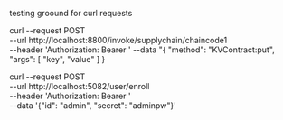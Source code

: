 testing groound for curl requests


curl --request POST \
  --url http://localhost:8800/invoke/supplychain/chaincode1 \
  --header 'Authorization: Bearer <authorization-token>'
  --data "{
    "method": "KVContract:put",
    "args": [
      "key",
      "value"
    ]
  }

  curl --request POST \
  --url http://localhost:5082/user/enroll \
  --header 'Authorization: Bearer ' \
  --data '{"id": "admin", "secret": "adminpw"}'